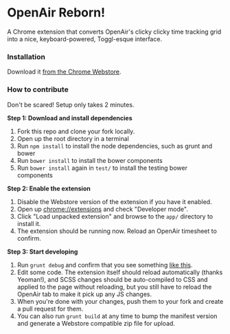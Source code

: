 # OpenAir Reborn!

A Chrome extension that converts OpenAir's clicky clicky time tracking grid into
a nice, keyboard-powered, Toggl-esque interface.

### Installation

Download it [from the Chrome Webstore](https://chrome.google.com/webstore/detail/openair-reborn/ajmdofceiiflcdlclkicifcnccdgkcmb).

### How to contribute

Don't be scared! Setup only takes 2 minutes.

**Step 1: Download and install dependencies**

1. Fork this repo and clone your fork locally.
2. Open up the root directory in a terminal
3. Run `npm install` to install the node dependencies, such as grunt and bower
4. Run `bower install` to install the bower components
5. Run `bower install` again in `test/` to install the testing bower components

**Step 2: Enable the extension**

1. Disable the Webstore version of the extension if you have it enabled.
2. Open up [chrome://extensions](chrome://extensions) and check "Developer mode".
3. Click "Load unpacked extension" and browse to the `app/` directory to install it.
4. The extension should be running now. Reload an OpenAir timesheet to confirm.

**Step 3: Start developing**

1. Run `grunt debug` and confirm that you see something [like this](http://note.io/1rgHkvn).
2. Edit some code. The extension itself should reload automatically (thanks Yeoman!),
   and SCSS changes should be auto-compiled to CSS and applied to the page without
   reloading, but you still have to reload the OpenAir tab to make it pick up any JS changes.
3. When you're done with your changes, push them to your fork and create a pull request for them.
4. You can also run `grunt build` at any time to bump the manifest version and generate a
   Webstore compatible zip file for upload.
